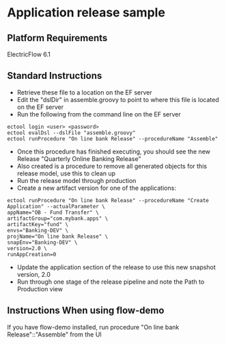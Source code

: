 # Application release sample

## Platform Requirements
ElectricFlow 6.1

## Standard Instructions

* Retrieve these file to a location on the EF server
* Edit the "dslDir" in assemble.groovy to point to where this file is located on the EF server
* Run the following from the command line on the EF server

```
ectool login <user> <password>
ectool evalDsl --dslFile "assemble.groovy"
ectool runProcedure "On line bank Release" --procedureName "Assemble"
```

* Once this procedure has finished executing, you should see the new Release "Quarterly Online Banking Release"
* Also created is a procedure to remove all generated objects for this release model, use this to clean up
* Run the release model through production
* Create a new artifact version for one of the applications:
```
ectool runProcedure "On line bank Release" --procedureName "Create Application" --actualParameter \
appName="OB - Fund Transfer" \
artifactGroup="com.mybank.apps" \
artifactKey="fund" \
envs="Banking-DEV" \
projName="On line bank Release" \
snapEnv="Banking-DEV" \
version=2.0 \
runAppCreation=0
```
* Update the application section of the release to use this new snapshot version, 2.0
* Run through one stage of the release pipeline and note the Path to Production view

## Instructions When using flow-demo
If you have flow-demo installed, run procedure "On line bank Release"::"Assemble" from the UI
